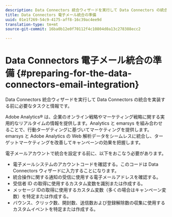 ```yaml
---
description: Data Connectors 統合ウィザードを実行して Data Connectors の統合を実装する前に必要なタスクと情報です。
title: Data Connectors 電子メール統合の準備
uuid: 01e1f269-54c9-4175-aff8-16c39ac4ee9d
translation-type: tm+mt
source-git-commit: 16ba0b12e0f70112f4c10804d0a13c278388ecc2

---
```



# Data Connectors 電子メール統合の準備 {#preparing-for-the-data-connectors-email-integration}

Data Connectors 統合ウィザードを実行して Data Connectors の統合を実装する前に必要なタスクと情報です。

Adobe Analytics® は、企業のオンライン戦略やマーケティング戦略に関する実用的なリアルタイムの情報を提供します。Analytics と emarsys を組み合わせることで、行動ターゲティングに基づいてマーケティングを提供します。emarsys と Adobe Analytics の Web 解析データをシームレスに統合し、ターゲットマーケティングを改善してキャンペーンの効果を把握します。

電子メールアカウントで統合を設定する前に、以下をおこなう必要があります。

* 電子メールシステムのアカウントコードを確認する。このコードは Data Connectors ウィザードに入力することになります。
* 統合操作に関する通知の受信に使用する電子メールアドレスを確認する。
* 受信者 ID の取得に使用するカスタム変数を識別または作成する。
* メッセージ IDの取得に使用するカスタム変数（多くの場合はキャンペーン変数）を特定または作成する。
* バウンス、クリック数、開封数、送信数および登録解除数の収集に使用するカスタムイベントを特定または作成する。

